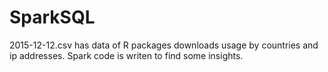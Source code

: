 # SparkSQL

2015-12-12.csv has data of R packages downloads usage by countries and ip addresses. Spark code is writen to find some insights.

